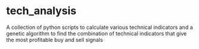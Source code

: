 # tech_analysis
A collection of python scripts to calculate various technical indicators and a genetic algorithm to find the combination of technical indicators that give the most profitable buy and sell signals  

